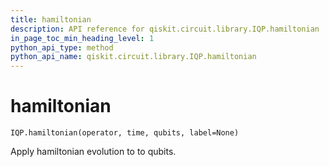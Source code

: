 ```yaml
---
title: hamiltonian
description: API reference for qiskit.circuit.library.IQP.hamiltonian
in_page_toc_min_heading_level: 1
python_api_type: method
python_api_name: qiskit.circuit.library.IQP.hamiltonian
---
```


# hamiltonian

<span id="qiskit.circuit.library.IQP.hamiltonian" />

`IQP.hamiltonian(operator, time, qubits, label=None)`

Apply hamiltonian evolution to to qubits.

